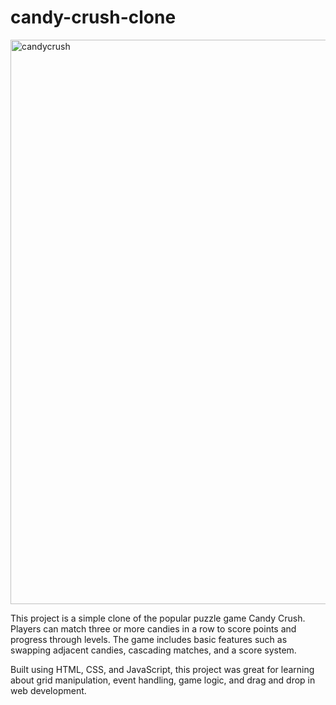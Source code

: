 # candy-crush-clone

<img width="903" alt="candycrush" src="https://github.com/user-attachments/assets/c0683a13-2201-4993-95c2-08066f308454">

This project is a simple clone of the popular puzzle game Candy Crush. Players can match three or more candies in a row to score points and progress through levels. The game includes basic features such as swapping adjacent candies, cascading matches, and a score system.

Built using HTML, CSS, and JavaScript, this project was great for learning about grid manipulation, event handling, game logic, and drag and drop in web development.
